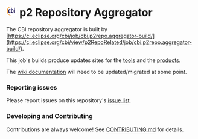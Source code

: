# <img src="cbi.svg" style="width: 1em;"/> p2 Repository Aggregator

The CBI repository aggregator is built by 
[https://ci.eclipse.org/cbi/job/cbi.p2repo.aggregator-build/](https://ci.eclipse.org/cbi/view/p2RepoRelated/job/cbi.p2repo.aggregator-build/).

This job's builds produce updates sites for the 
[tools](https://download.eclipse.org/cbi/updates/p2-aggregator/tools/) and the 
[products](https://download.eclipse.org/cbi/updates/p2-aggregator/products/).

The [wiki documentation](https://wiki.eclipse.org/CBI/aggregator) will need to be updated/migrated at some point.

### Reporting issues

Please report issues on this repository's [issue list](https://github.com/eclipse-cbi/p2repo-aggregator/issues).

### Developing and Contributing

Contributions are always welcome!
See [CONTRIBUTING.md](CONTRIBUTING.md) for details.
